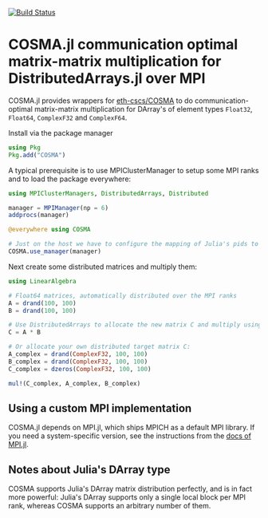 [![Build Status](https://travis-ci.org/haampie/COSMA.jl.svg?branch=master)](https://travis-ci.org/haampie/COSMA.jl)

# COSMA.jl communication optimal matrix-matrix multiplication for DistributedArrays.jl over MPI

COSMA.jl provides wrappers for [eth-cscs/COSMA](https://github.com/eth-cscs/COSMA) to do communication-optimal matrix-matrix multiplication for DArray's of element types `Float32`, `Float64`, `ComplexF32` and `ComplexF64`.

Install via the package manager

```julia
using Pkg
Pkg.add("COSMA")
```

A typical prerequisite is to use MPIClusterManager to setup some MPI ranks and to load the package everywhere:

```julia
using MPIClusterManagers, DistributedArrays, Distributed

manager = MPIManager(np = 6)
addprocs(manager)

@everywhere using COSMA

# Just on the host we have to configure the mapping of Julia's pids to MPI ranks (hopefully this can be removed in a later release)
COSMA.use_manager(manager)
```

Next create some distributed matrices and multiply them:

```julia
using LinearAlgebra

# Float64 matrices, automatically distributed over the MPI ranks
A = drand(100, 100)
B = drand(100, 100)

# Use DistributedArrays to allocate the new matrix C and multiply using COSMA
C = A * B

# Or allocate your own distributed target matrix C:
A_complex = drand(ComplexF32, 100, 100)
B_complex = drand(ComplexF32, 100, 100)
C_complex = dzeros(ComplexF32, 100, 100)

mul!(C_complex, A_complex, B_complex)
```

## Using a custom MPI implementation

COSMA.jl depends on MPI.jl, which ships MPICH as a default MPI library. If you need a system-specific version, see the instructions from the [docs of MPI.jl](https://juliaparallel.github.io/MPI.jl/latest/configuration/).

## Notes about Julia's DArray type

COSMA supports Julia's DArray matrix distribution perfectly, and is in fact more powerful: Julia's DArray supports only a single local block per MPI rank, whereas COSMA supports an arbitrary number of them.
